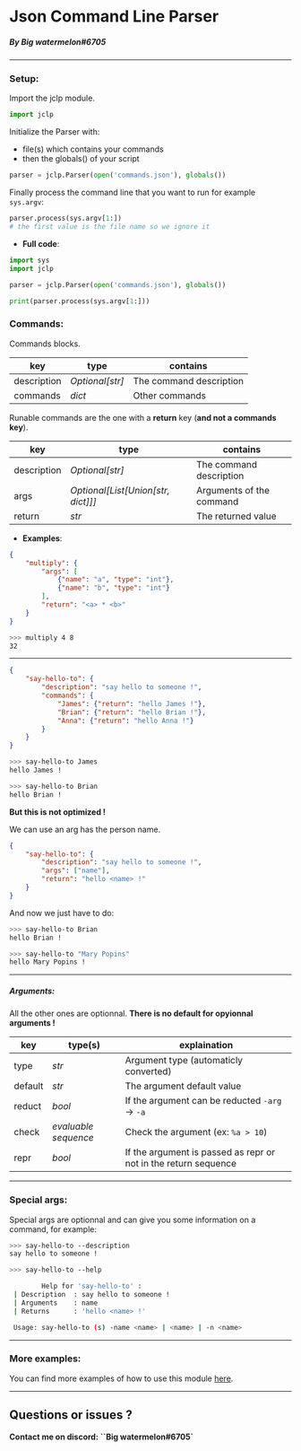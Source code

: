 # Json Command Line Parser

##### By Big watermelon#6705


------------


### Setup:

Import the jclp module.
```py
import jclp
```

Initialize the Parser with:
- file(s) which contains your commands
- then the globals() of your script

```py
parser = jclp.Parser(open('commands.json'), globals())
```

Finally process the command line that you want to run for example `sys.argv`:
```py
parser.process(sys.argv[1:])
# the first value is the file name so we ignore it
```

- **Full code**:

```python
import sys
import jclp

parser = jclp.Parser(open('commands.json'), globals())

print(parser.process(sys.argv[1:]))
```

### Commands:

Commands blocks.

| key  | type  | contains  |
| ------------ | ------------ | ------------ |
| description | *Optional\[str\]* | The command description |
| commands | *dict* | Other commands |

Runable commands are the one with a **return** key (**and not a commands key**).

| key  | type  | contains  |
| ------------ | ------------ | ------------ |
| description | *Optional\[str\]* | The command description |
| args | *Optional\[List\[Union\[str, dict\]\]\]* | Arguments of the command |
| return | *str* | The returned value |


- **Examples**:

```json
{
    "multiply": {
        "args": [
            {"name": "a", "type": "int"},
            {"name": "b", "type": "int"}
        ],
        "return": "<a> * <b>"
    }
}
```

```bash
>>> multiply 4 8
32
```


------------


```json
{
    "say-hello-to": {
        "description": "say hello to someone !",
        "commands": {
            "James": {"return": "hello James !"},
            "Brian": {"return": "hello Brian !"},
            "Anna": {"return": "hello Anna !"}
        }
    }
}
```

```bash
>>> say-hello-to James
hello James !

>>> say-hello-to Brian
hello Brian !
```

**But this is not optimized !**

We can use an arg has the person name.

```json
{
    "say-hello-to": {
        "description": "say hello to someone !",
        "args": ["name"],
        "return": "hello <name> !"
    }
}
```
And now we just have to do:
```bash
>>> say-hello-to Brian
hello Brian !

>>> say-hello-to "Mary Popins"
hello Mary Popins !
```


------------


##### Arguments:

All the other ones are optionnal.
**There is no default for opyionnal arguments !**

| key | type(s) | explaination |
| ------------ | ------------ | ------------ |
| type | *str* | Argument type (automaticly converted) |
| default | *str* | The argument default value |
| reduct | *bool* | If the argument can be reducted `-arg` -> `-a` |
| check | *evaluable sequence* | Check the argument (ex: `%a > 10`) |
| repr | *bool* | If the argument is passed as repr or not in the return sequence |


------------


### Special args:

Special args are optionnal and can give you some information on a command, for example:
```bash
>>> say-hello-to --description
say hello to someone !

>>> say-hello-to --help

        Help for 'say-hello-to' :
 | Description  : say hello to someone !
 | Arguments    : name
 | Returns      : 'hello <name> !'

 Usage: say-hello-to (s) -name <name> | <name> | -n <name>
```


------------


### More examples:

You can find more examples of how to use this module [here](./examples/).


------------


## Questions or issues ?

**Contact me on discord: ``Big watermelon#6705`**